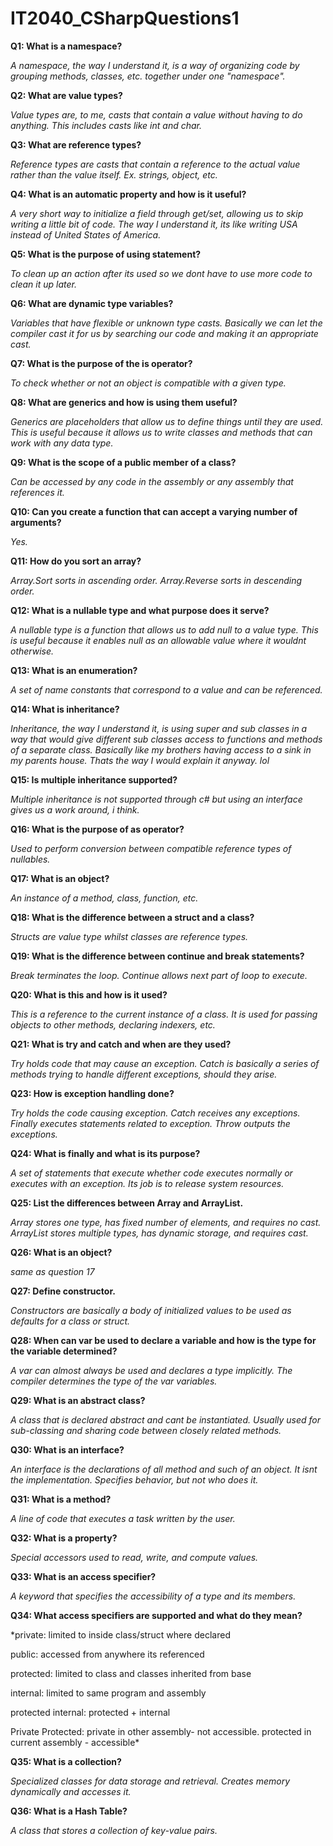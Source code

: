 # IT2040_CSharpQuestions1

**Q1: What is a namespace?**

*A namespace, the way I understand it, is a way of organizing code by
grouping methods, classes, etc. together under one "namespace".*

**Q2: What are value types?**

*Value types are, to me, casts that contain a value without having to do
anything. This includes casts like int and char.*

**Q3: What are reference types?**

*Reference types are casts that contain a reference to the actual value rather
than the value itself. Ex. strings, object, etc.*

**Q4: What is an automatic property and how is it useful?**

*A very short way to initialize a field through get/set, allowing us to
skip writing a little bit of code. The way I understand it, its like
writing USA instead of United States of America.*

**Q5: What is the purpose of using statement?**

*To clean up an action after its used so we dont have to use more code to
clean it up later.*

**Q6: What are dynamic type variables?**

*Variables that have flexible or unknown type casts. Basically we can let the
compiler cast it for us by searching our code and making it an appropriate
cast.*

**Q7: What is the purpose of the is operator?**

*To check whether or not an object is compatible with a given type.*

**Q8: What are generics and how is using them useful?**

*Generics are placeholders that allow us to define things until they are used.
This is useful because it allows us to write classes and methods that can
work with any data type.*

**Q9: What is the scope of a public member of a class?**

*Can be accessed by any code in the assembly or any assembly that references
it.*

**Q10: Can you create a function that can accept a varying number of
arguments?**

*Yes.*

**Q11: How do you sort an array?**

*Array.Sort sorts in ascending order. Array.Reverse sorts in descending order.*

**Q12: What is a nullable type and what purpose does it serve?**

*A nullable type is a function that allows us to add null to a value type.
This is useful because it enables null as an allowable value where it wouldnt
otherwise.*

**Q13: What is an enumeration?**

*A set of name constants that correspond to a value and can be referenced.*

**Q14: What is inheritance?**

*Inheritance, the way I understand it, is using super and sub classes in a way
that would give different sub classes access to functions and methods of a
separate class. Basically like my brothers having access to a sink in my
parents house. Thats the way I would explain it anyway. lol*

**Q15: Is multiple inheritance supported?**

*Multiple inheritance is not supported through c# but using an interface
gives us a work around, i think.*

**Q16: What is the purpose of as operator?**

*Used to perform conversion between compatible reference types of nullables.*

**Q17: What is an object?**

*An instance of a method, class, function, etc.*

**Q18: What is the difference between a struct and a class?**

*Structs are value type whilst classes are reference types.*

**Q19: What is the difference between continue and break statements?**

*Break terminates the loop. Continue allows next part of loop to execute.*

**Q20: What is this and how is it used?**

*This is a reference to the current instance of a class. It is used for
passing objects to other methods, declaring indexers, etc.*

**Q21: What is try and catch and when are they used?**

*Try holds code that may cause an exception. Catch is basically a series of
methods trying to handle different exceptions, should they arise.*

**Q23: How is exception handling done?**

*Try holds the code causing exception. Catch receives any exceptions. Finally
executes statements related to exception. Throw outputs the exceptions.*

**Q24: What is finally and what is its purpose?**

*A set of statements that execute whether code executes normally or executes
with an exception. Its job is to release system resources.*

**Q25: List the differences between Array and ArrayList.**

*Array stores one type, has fixed number of elements, and requires no cast.
ArrayList stores multiple types, has dynamic storage, and requires cast.*

**Q26: What is an object?**

*same as question 17*

**Q27: Define constructor.**

*Constructors are basically a body of initialized values to be used as defaults
for a class or struct.*

**Q28: When can var be used to declare a variable and how is the type for
the variable determined?**

*A var can almost always be used and declares a type implicitly. The compiler
determines the type of the var variables.*

**Q29: What is an abstract class?**

*A class that is declared abstract and cant be instantiated. Usually used for
sub-classing and sharing code between closely related methods.*

**Q30: What is an interface?**

*An interface is the declarations of all method and such of an object. It isnt
the implementation. Specifies behavior, but not who does it.*

**Q31: What is a method?**

*A line of code that executes a task written by the user.*

**Q32: What is a property?**

*Special accessors used to read, write, and compute values.*

**Q33: What is an access specifier?**

*A keyword that specifies the accessibility of a type and its members.*

**Q34: What access specifiers are supported and what do they mean?**

*private: limited to inside class/struct where declared

public: accessed from anywhere its referenced

protected: limited to class and classes inherited from base

internal: limited to same program and assembly

protected internal: protected + internal

Private Protected: private in other assembly- not accessible. protected in
current assembly - accessible*

**Q35: What is a collection?**

*Specialized classes for data storage and retrieval. Creates memory dynamically
and accesses it.*

**Q36: What is a Hash Table?**

*A class that stores a collection of key-value pairs.*
